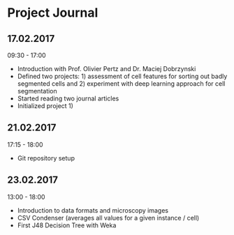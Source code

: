 # Project Journal

## 17.02.2017
09:30 - 17:00
- Introduction with Prof. Olivier Pertz and Dr. Maciej Dobrzynski
- Defined two projects: 1) assessment of cell features for sorting out badly segmented cells and 2) experiment with deep learning approach for cell segmentation
- Started reading two journal articles
- Initialized project 1)

## 21.02.2017
17:15 - 18:00
- Git repository setup

## 23.02.2017
13:00 - 18:00
- Introduction to data formats and microscopy images
- CSV Condenser (averages all values for a given instance / cell)
- First J48 Decision Tree with Weka